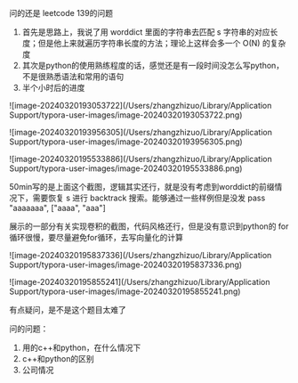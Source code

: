 问的还是 leetcode 139的问题

1. 首先是思路上，我说了用 worddict 里面的字符串去匹配 s 字符串的对应长度；但是他上来就遍历字符串长度的方法；理论上这样会多一个 O(N) 的复杂度
2. 其次是python的使用熟练程度的话，感觉还是有一段时间没怎么写python，不是很熟悉语法和常用的语句
3. 半个小时后的进度

![image-20240320193053722](/Users/zhangzhizuo/Library/Application Support/typora-user-images/image-20240320193053722.png)

![image-20240320193956305](/Users/zhangzhizuo/Library/Application Support/typora-user-images/image-20240320193956305.png)

![image-20240320195533886](/Users/zhangzhizuo/Library/Application Support/typora-user-images/image-20240320195533886.png)

50min写的是上面这个截图，逻辑其实还行，就是没有考虑到worddict的前缀情况下，需要恢复 s 进行 backtrack 搜索。能够通过一些样例但是没发 pass "aaaaaaa", ["aaaa", "aaa"]

展示的一部分有关实现卷积的截图，代码风格还行，但是没有意识到python的 for循环很慢，要尽量避免for循环，去写向量化的计算

![image-20240320195837336](/Users/zhangzhizuo/Library/Application Support/typora-user-images/image-20240320195837336.png)

![image-20240320195855241](/Users/zhangzhizuo/Library/Application Support/typora-user-images/image-20240320195855241.png)



有点疑问，是不是这个题目太难了



问的问题：

1. 用的c++和python，在什么情况下
2. c++和python的区别
3. 公司情况